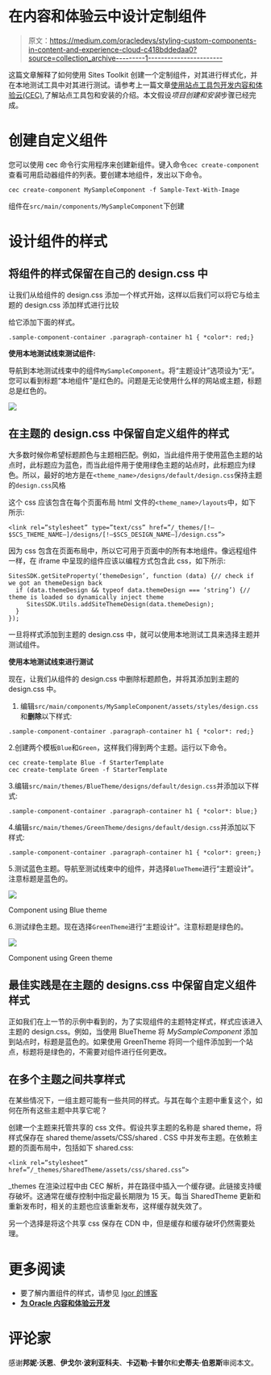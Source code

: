 # 在内容和体验云中设计定制组件

> 原文：<https://medium.com/oracledevs/styling-custom-components-in-content-and-experience-cloud-c418bddedaa0?source=collection_archive---------1----------------------->

这篇文章解释了如何使用 Sites Toolkit 创建一个定制组件，对其进行样式化，并在本地测试工具中对其进行测试。请参考上一篇文章[使用站点工具包开发内容和体验云(CEC)](/oracledevs/developing-for-content-and-experience-cloud-cec-using-sites-toolkit-ed9e27d9a703),了解站点工具包和安装的介绍。本文假设*项目创建和安装*步骤已经完成。

# 创建自定义组件

您可以使用 cec 命令行实用程序来创建新组件。键入命令`cec create-component`查看可用启动器组件的列表。要创建本地组件，发出以下命令。

```
cec create-component MySampleComponent -f Sample-Text-With-Image
```

组件在`src/main/components/MySampleComponent`下创建

# 设计组件的样式

## 将组件的样式保留在自己的 design.css 中

让我们从给组件的 design.css 添加一个样式开始，这样以后我们可以将它与给主题的 design.css 添加样式进行比较

给它添加下面的样式。

```
.sample-component-container .paragraph-container h1 { *color*: red;}
```

**使用本地测试线束测试组件:**

导航到本地测试线束中的组件`MySampleComponent`。将“主题设计”选项设为“无”。您可以看到标题“本地组件”是红色的。问题是无论使用什么样的网站或主题，标题总是红色的。

![](img/59936ede2286313e227fffca53c133b5.png)

## 在主题的 design.css 中保留自定义组件的样式

大多数时候你希望标题颜色与主题相匹配。例如，当此组件用于使用蓝色主题的站点时，此标题应为蓝色，而当此组件用于使用绿色主题的站点时，此标题应为绿色。所以，最好的地方是在`<theme_name>/designs/default/design.css`保持主题的`design.css`风格

这个 css 应该包含在每个页面布局 html 文件的`<theme_name>/layouts`中，如下所示:

```
<link rel=”stylesheet” type=”text/css” href=”/_themes/[!— $SCS_THEME_NAME—]/designs/[!—$SCS_DESIGN_NAME—]/design.css”>
```

因为 css 包含在页面布局中，所以它可用于页面中的所有本地组件。像远程组件一样，在 iframe 中呈现的组件应该以编程方式包含此 css，如下所示:

```
SitesSDK.getSiteProperty(‘themeDesign’, function (data) {// check if we got an themeDesign back
  if (data.themeDesign && typeof data.themeDesign === ‘string’) {// theme is loaded so dynamically inject theme
     SitesSDK.Utils.addSiteThemeDesign(data.themeDesign);
  }
});
```

一旦将样式添加到主题的 design.css 中，就可以使用本地测试工具来选择主题并测试组件。

**使用本地测试线束进行测试**

现在，让我们从组件的 design.css 中删除标题颜色，并将其添加到主题的 design.css 中。

1.  编辑`src/main/components/MySampleComponent/assets/styles/design.css`和**删除**以下样式:

```
.sample-component-container .paragraph-container h1 { *color*: red;}
```

2.创建两个模板`Blue`和`Green`，这样我们得到两个主题。运行以下命令。

```
cec create-template Blue -f StarterTemplate
cec create-template Green -f StarterTemplate
```

3.编辑`src/main/themes/BlueTheme/designs/default/design.css`并添加以下样式:

```
.sample-component-container .paragraph-container h1 { *color*: blue;}
```

4.编辑`src/main/themes/GreenTheme/designs/default/design.css`并添加以下样式:

```
.sample-component-container .paragraph-container h1 { *color*: green;}
```

5.测试蓝色主题。导航至测试线束中的组件，并选择`BlueTheme`进行“主题设计”。注意标题是蓝色的。

![](img/9d5312e36e55015a95e75ffd087b345b.png)

Component using Blue theme

6.测试绿色主题。现在选择`GreenTheme`进行“主题设计”。注意标题是绿色的。

![](img/e5fd895182d3195cc0b11dbb2e3f8c75.png)

Component using Green theme

## 最佳实践是在主题的 designs.css 中保留自定义组件样式

正如我们在上一节的示例中看到的，为了实现组件的主题特定样式，样式应该进入主题的 design.css。例如，当使用 BlueTheme 将 *MySampleComponent* 添加到站点时，标题是蓝色的。如果使用 GreenTheme 将同一个组件添加到一个站点，标题将是绿色的，不需要对组件进行任何更改。

## 在多个主题之间共享样式

在某些情况下，一组主题可能有一些共同的样式。与其在每个主题中重复这个，如何在所有这些主题中共享它呢？

创建一个主题来托管共享的 css 文件。假设共享主题的名称是 shared theme，将样式保存在 shared theme/assets/CSS/shared . CSS 中并发布主题。在依赖主题的页面布局中，包括如下 shared.css:

```
<link rel=”stylesheet” href=”/_themes/SharedTheme/assets/css/shared.css”>
```

_themes 在渲染过程中由 CEC 解析，并在路径中插入一个缓存键。此链接支持缓存破坏。这通常在缓存控制中指定最长期限为 15 天。每当 SharedTheme 更新和重新发布时，相关的主题也应该重新发布，这样缓存就失效了。

另一个选择是将这个共享 css 保存在 CDN 中，但是缓存和缓存破坏仍然需要处理。

# 更多阅读

*   要了解内置组件的样式，请参见 [Igor 的博客](https://igor-polyakov.com/2016/11/25/how-to-style-built-in-scs-components/)
*   [**为 Oracle 内容和体验云开发**](https://docs.oracle.com/en/cloud/paas/content-cloud/developer/index.html)

# 评论家

感谢**邦妮·沃恩**、**伊戈尔·波利亚科夫**、**卡迈勒·卡普尔**和**史蒂夫·伯恩斯**审阅本文。